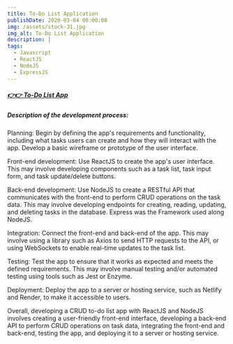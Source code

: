 ```yaml
---
title: To-Do List Application
publishDate: 2020-03-04 00:00:00
img: /assets/stock-31.jpg
img_alt: To-Do List Application
description: |
tags:
  - Javascript
  - ReactJS
  - NodeJS
  - ExpressJS
---
```


##### [👉👉 To-Do List App](https://todo-project-corecode.netlify.app/)<base target="_blank">

##### Description of the development process:

Planning: Begin by defining the app's requirements and functionality, including what tasks users can create and how they will interact with the app. Develop a basic wireframe or prototype of the user interface.

Front-end development: Use ReactJS to create the app's user interface. This may involve developing components such as a task list, task input form, and task update/delete buttons.

Back-end development: Use NodeJS to create a RESTful API that communicates with the front-end to perform CRUD operations on the task data. This may involve developing endpoints for creating, reading, updating, and deleting tasks in the database. Express was the Framework used along NodeJS.

Integration: Connect the front-end and back-end of the app. This may involve using a library such as Axios to send HTTP requests to the API, or using WebSockets to enable real-time updates to the task list.

Testing: Test the app to ensure that it works as expected and meets the defined requirements. This may involve manual testing and/or automated testing using tools such as Jest or Enzyme.

Deployment: Deploy the app to a server or hosting service, such as Netlify and Render, to make it accessible to users.

Overall, developing a CRUD to-do list app with ReactJS and NodeJS involves creating a user-friendly front-end interface, developing a back-end API to perform CRUD operations on task data, integrating the front-end and back-end, testing the app, and deploying it to a server or hosting service.